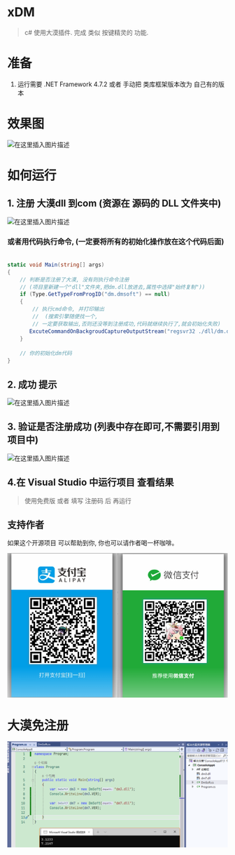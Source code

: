 # xDM

> c# 使用大漠插件. 完成 类似 按键精灵的 功能.

# 准备
1. 运行需要 .NET Framework 4.7.2  或者 手动把 类库框架版本改为 自己有的版本

# 效果图
![在这里插入图片描述](https://img-blog.csdnimg.cn/20190515155237435.jpg?x-oss-process=image/watermark,type_ZmFuZ3poZW5naGVpdGk,shadow_10,text_aHR0cHM6Ly9ibG9nLmNzZG4ubmV0L3FxXzM3MjE0NTY3,size_16,color_FFFFFF,t_70)
# 如何运行
## 1. 注册 大漠dll  到com (资源在 源码的 DLL 文件夹中)
![在这里插入图片描述](https://img-blog.csdnimg.cn/2019051515531998.jpg?x-oss-process=image/watermark,type_ZmFuZ3poZW5naGVpdGk,shadow_10,text_aHR0cHM6Ly9ibG9nLmNzZG4ubmV0L3FxXzM3MjE0NTY3,size_16,color_FFFFFF,t_70)
### 或者用代码执行命令, (一定要将所有的初始化操作放在这个代码后面)
```csharp

static void Main(string[] args)
{
    // 判断是否注册了大漠, 没有则执行命令注册 
    // (项目里新建一个"dll"文件夹,把dm.dll放进去,属性中选择"始终复制"))
    if (Type.GetTypeFromProgID("dm.dmsoft") == null)
    {
        // 执行cmd命令, 并打印输出 
        //  (搜索引擎随便找一个,
        // 一定要获取输出,否则还没等到注册成功,代码就继续执行了,就会初始化失败)
       ExcuteCommandOnBackgroudCaptureOutputStream("regsvr32 ./dll/dm.dll");
    }

    // 你的初始化dm代码
}

```

## 2. 成功 提示
![在这里插入图片描述](https://img-blog.csdnimg.cn/20190515160034183.jpg?x-oss-process=image/watermark,type_ZmFuZ3poZW5naGVpdGk,shadow_10,text_aHR0cHM6Ly9ibG9nLmNzZG4ubmV0L3FxXzM3MjE0NTY3,size_16,color_FFFFFF,t_70)

## 3. 验证是否注册成功 (列表中存在即可,不需要引用到项目中)
![在这里插入图片描述](https://img-blog.csdnimg.cn/20190515155439884.jpg?x-oss-process=image/watermark,type_ZmFuZ3poZW5naGVpdGk,shadow_10,text_aHR0cHM6Ly9ibG9nLmNzZG4ubmV0L3FxXzM3MjE0NTY3,size_16,color_FFFFFF,t_70)

## 4.在 Visual Studio 中运行项目 查看结果

> 使用免费版  或者  填写 注册码  后  再运行

## 支持作者

如果这个开源项目 可以帮助到你,  你也可以请作者喝一杯咖啡。

![pay](img.assets/pay.png)





# 大漠免注册



![image-20211210154016527](img.assets/image-20211210154016527.png)



